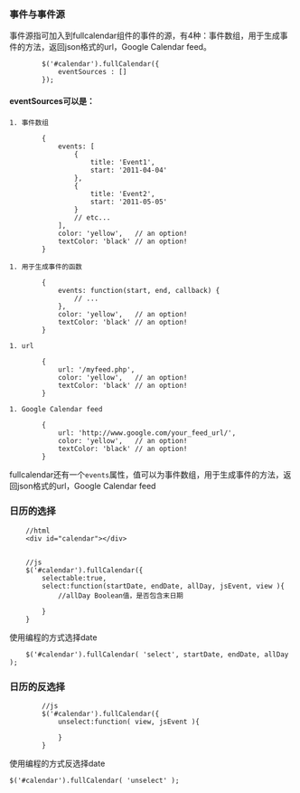 

### 事件与事件源

事件源指可加入到fullcalendar组件的事件的源，有4种：事件数组，用于生成事件的方法，返回json格式的url，Google Calendar feed。

			$('#calendar').fullCalendar({
				eventSources : []
			});
	
#### eventSources可以是：
			
	1. 事件数组
	
			{
			    events: [
			        {
			            title: 'Event1',
			            start: '2011-04-04'
			        },
			        {
			            title: 'Event2',
			            start: '2011-05-05'
			        }
			        // etc...
			    ],
			    color: 'yellow',   // an option!
			    textColor: 'black' // an option!
			}			
		
	1. 用于生成事件的函数
	
			{
			    events: function(start, end, callback) {
			        // ...
			    },
			    color: 'yellow',   // an option!
			    textColor: 'black' // an option!
			}	
		
	1. url 
	
			{
			    url: '/myfeed.php',
			    color: 'yellow',   // an option!
			    textColor: 'black' // an option!
			} 
			
    1. Google Calendar feed
    
	    	{
			    url: 'http://www.google.com/your_feed_url/',
			    color: 'yellow',   // an option!
			    textColor: 'black' // an option!
			}		


fullcalendar还有一个`events`属性，值可以为事件数组，用于生成事件的方法，返回json格式的url，Google Calendar feed

### 日历的选择

		//html
		<div id="calendar"></div>
		
		
		//js
		$('#calendar').fullCalendar({
			selectable:true,
			select:function(startDate, endDate, allDay, jsEvent, view ){
				//allDay Boolean值，是否包含末日期
				
			}
		}	

使用编程的方式选择date
	
		$('#calendar').fullCalendar( 'select', startDate, endDate, allDay );
		
### 日历的反选择

			//js
			$('#calendar').fullCalendar({
				unselect:function( view, jsEvent ){
					
				}
			}
			
使用编程的方式反选择date

	$('#calendar').fullCalendar( 'unselect' );
